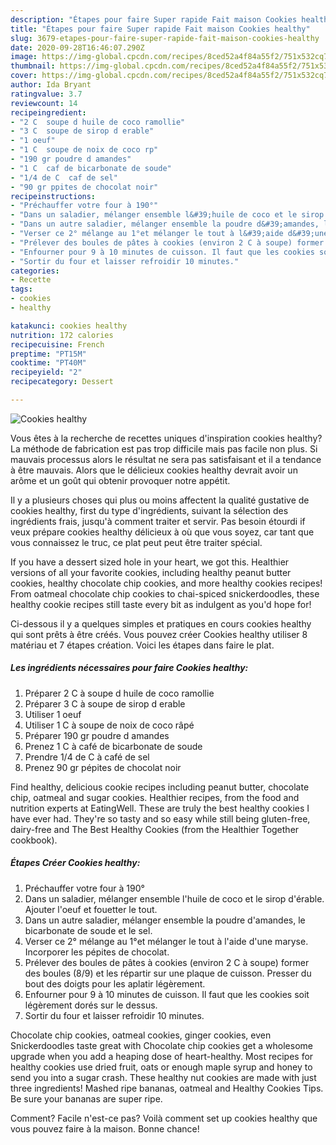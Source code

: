 ```yaml
---
description: "Étapes pour faire Super rapide Fait maison Cookies healthy"
title: "Étapes pour faire Super rapide Fait maison Cookies healthy"
slug: 3679-etapes-pour-faire-super-rapide-fait-maison-cookies-healthy
date: 2020-09-28T16:46:07.290Z
image: https://img-global.cpcdn.com/recipes/8ced52a4f84a55f2/751x532cq70/cookies-healthy-photo-principale-de-la-recette.jpg
thumbnail: https://img-global.cpcdn.com/recipes/8ced52a4f84a55f2/751x532cq70/cookies-healthy-photo-principale-de-la-recette.jpg
cover: https://img-global.cpcdn.com/recipes/8ced52a4f84a55f2/751x532cq70/cookies-healthy-photo-principale-de-la-recette.jpg
author: Ida Bryant
ratingvalue: 3.7
reviewcount: 14
recipeingredient:
- "2 C  soupe d huile de coco ramollie"
- "3 C  soupe de sirop d erable"
- "1 oeuf"
- "1 C  soupe de noix de coco rp"
- "190 gr poudre d amandes"
- "1 C  caf de bicarbonate de soude"
- "1/4 de C  caf de sel"
- "90 gr ppites de chocolat noir"
recipeinstructions:
- "Préchauffer votre four à 190°"
- "Dans un saladier, mélanger ensemble l&#39;huile de coco et le sirop d&#39;érable. Ajouter l&#39;oeuf et fouetter le tout."
- "Dans un autre saladier, mélanger ensemble la poudre d&#39;amandes, le bicarbonate de soude et le sel."
- "Verser ce 2° mélange au 1°et mélanger le tout à l&#39;aide d&#39;une maryse. Incorporer les pépites de chocolat."
- "Prélever des boules de pâtes à cookies (environ 2 C à soupe) former des boules (8/9) et les répartir sur une plaque de cuisson. Presser du bout des doigts pour les aplatir légèrement."
- "Enfourner pour 9 à 10 minutes de cuisson. Il faut que les cookies soit légèrement dorés sur le dessus."
- "Sortir du four et laisser refroidir 10 minutes."
categories:
- Recette
tags:
- cookies
- healthy

katakunci: cookies healthy 
nutrition: 172 calories
recipecuisine: French
preptime: "PT15M"
cooktime: "PT40M"
recipeyield: "2"
recipecategory: Dessert

---
```



![Cookies healthy](https://img-global.cpcdn.com/recipes/8ced52a4f84a55f2/751x532cq70/cookies-healthy-photo-principale-de-la-recette.jpg)

Vous êtes à la recherche de recettes uniques d'inspiration cookies healthy? La méthode de fabrication est pas trop difficile mais pas facile non plus. Si mauvais processus alors le résultat ne sera pas satisfaisant et il a tendance à être mauvais. Alors que le délicieux cookies healthy devrait avoir un arôme et un goût qui obtenir provoquer notre appétit.

Il y a plusieurs choses qui plus ou moins affectent la qualité gustative de cookies healthy, first du type d'ingrédients, suivant la sélection des ingrédients frais, jusqu'à comment traiter et servir. Pas besoin étourdi if veux prépare cookies healthy délicieux à où que vous soyez, car tant que vous connaissez le truc, ce plat peut peut être traiter spécial.

If you have a dessert sized hole in your heart, we got this. Healthier versions of all your favorite cookies, including healthy peanut butter cookies, healthy chocolate chip cookies, and more healthy cookies recipes! From oatmeal chocolate chip cookies to chai-spiced snickerdoodles, these healthy cookie recipes still taste every bit as indulgent as you&#39;d hope for!


Ci-dessous il y a quelques simples et pratiques en cours cookies healthy qui sont prêts à être créés. Vous pouvez créer Cookies healthy utiliser 8 matériau et 7 étapes création. Voici les étapes dans faire le plat.

<!--inarticleads1-->

##### Les ingrédients nécessaires pour faire Cookies healthy:

1. Préparer 2 C à soupe d huile de coco ramollie
1. Préparer 3 C à soupe de sirop d erable
1. Utiliser 1 oeuf
1. Utiliser 1 C à soupe de noix de coco râpé
1. Préparer 190 gr poudre d amandes
1. Prenez 1 C à café de bicarbonate de soude
1. Prendre 1/4 de C à café de sel
1. Prenez 90 gr pépites de chocolat noir


Find healthy, delicious cookie recipes including peanut butter, chocolate chip, oatmeal and sugar cookies. Healthier recipes, from the food and nutrition experts at EatingWell. These are truly the best healthy cookies I have ever had. They&#39;re so tasty and so easy while still being gluten-free, dairy-free and The Best Healthy Cookies (from the Healthier Together cookbook). 

<!--inarticleads2-->

##### Étapes Créer Cookies healthy:

1. Préchauffer votre four à 190°
1. Dans un saladier, mélanger ensemble l&#39;huile de coco et le sirop d&#39;érable. Ajouter l&#39;oeuf et fouetter le tout.
1. Dans un autre saladier, mélanger ensemble la poudre d&#39;amandes, le bicarbonate de soude et le sel.
1. Verser ce 2° mélange au 1°et mélanger le tout à l&#39;aide d&#39;une maryse. Incorporer les pépites de chocolat.
1. Prélever des boules de pâtes à cookies (environ 2 C à soupe) former des boules (8/9) et les répartir sur une plaque de cuisson. Presser du bout des doigts pour les aplatir légèrement.
1. Enfourner pour 9 à 10 minutes de cuisson. Il faut que les cookies soit légèrement dorés sur le dessus.
1. Sortir du four et laisser refroidir 10 minutes.


Chocolate chip cookies, oatmeal cookies, ginger cookies, even Snickerdoodles taste great with Chocolate chip cookies get a wholesome upgrade when you add a heaping dose of heart-healthy. Most recipes for healthy cookies use dried fruit, oats or enough maple syrup and honey to send you into a sugar crash. These healthy nut cookies are made with just three ingredients! Mashed ripe bananas, oatmeal and Healthy Cookies Tips. Be sure your bananas are super ripe. 


Comment? Facile n'est-ce pas? Voilà comment set up cookies healthy que vous pouvez faire à la maison. Bonne chance!
